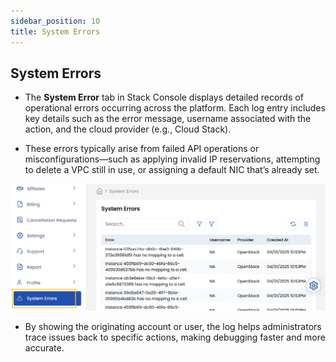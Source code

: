 ```yaml
---
sidebar_position: 10
title: System Errors
---
```


## System Errors

- The **System Error** tab in Stack Console displays detailed records of operational errors occurring across the platform. Each log entry includes key details such as the error message, username associated with the action, and the cloud provider (e.g., Cloud Stack).

- These errors typically arise from failed API operations or misconfigurations—such as applying invalid IP reservations, attempting to delete a VPC still in use, or assigning a default NIC that’s already set. 

![System Errors](images/system_err.png)

- By showing the originating account or user, the log helps administrators trace issues back to specific actions, making debugging faster and more accurate.